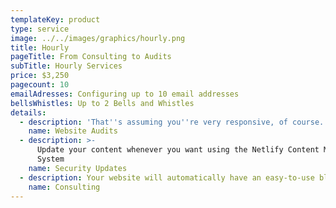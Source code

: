 ```yaml
---
templateKey: product
type: service
image: ../../images/graphics/hourly.png
title: Hourly
pageTitle: From Consulting to Audits
subTitle: Hourly Services
price: $3,250
pagecount: 10
emailAdresses: Configuring up to 10 email addresses
bellsWhistles: Up to 2 Bells and Whistles
details:
  - description: 'That''s assuming you''re very responsive, of course.'
    name: Website Audits
  - description: >-
      Update your content whenever you want using the Netlify Content Management
      System
    name: Security Updates
  - description: Your website will automatically have an easy-to-use blog and contact form.
    name: Consulting
---
```

